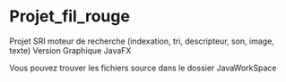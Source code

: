 # Projet_fil_rouge
Projet SRI moteur de recherche (indexation, tri, descripteur, son, image, texte)
Version Graphique JavaFX 

Vous pouvez trouver les fichiers source dans le dossier JavaWorkSpace


